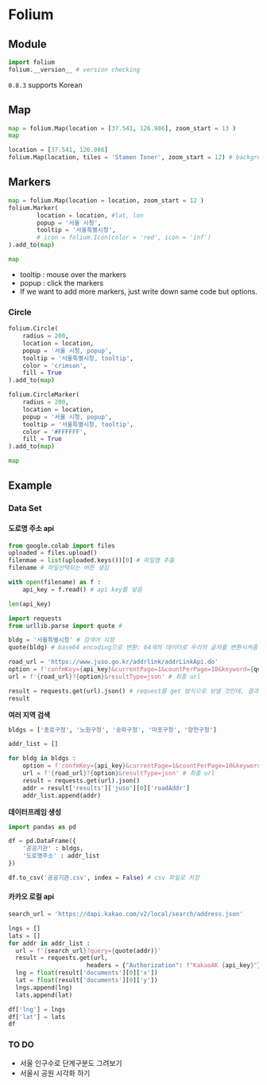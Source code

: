 # Folium 

## Module

```python
import folium
folium.__version__ # version checking 
```

`0.8.3` supports Korean



## Map

```python
map = folium.Map(location = [37.541, 126.986], zoom_start = 13 ) 
map
```

```python
location = [37.541, 126.986]
folium.Map(location, tiles = 'Stamen Toner', zoom_start = 12) # background map style
```



## Markers 

```python
map = folium.Map(location = location, zoom_start = 12 )
folium.Marker(
		location = location, #lat, lon 
		popup = '서울 시청',
		tooltip = '서울특별시청',
    	# icon = folium.Icon(color = 'red', icon = 'inf') 
).add_to(map)

map
```

- tooltip : mouse over the markers
- popup : click the markers
- If we want to add more markers, just write down same code but options. 



### Circle 

```python
folium.Circle(
	radius = 200, 
	location = location, 
	popup = '서울 시청, popup', 
	tooltip = '서울특별시청, tooltip',
	color = 'crimson',
	fill = True
).add_to(map)

folium.CircleMarker(
	radius = 200, 
	location = location, 
	popup = '서울 시청, popup', 
	tooltip = '서울특별시청, tooltip',
	color = '#FFFFFF',
	fill = True
).add_to(map)

map
```





## Example 

### Data Set 

#### 도로명 주소 api

```python
from google.colab import files 
uploaded = files.upload()
filenmae = list(uploaded.keys())[0] # 파일명 추출 
filename # 파일선택되는 버튼 생김 

with open(filename) as f : 
    api_key = f.read() # api key를 넣음 

len(api_key)

import requests 
from urllib.parse import quote # 

bldg = '서울특별시청' # 검색어 지정 
quote(bldg) # base64 encoding으로 변환: 64개의 데이터로 우리의 글자를 변환시켜줌 

road_url = 'https://www.juso.go.kr/addrlink/addrLinkApi.do'
option = f'confmKey={api_key}&currentPage=1&countPerPage=10&keyword={quote(bldg)}' # 파라미터 사이에는 &로 연결 
url = f'{road_url}?{option}&resultType=json' # 최종 url

result = requests.get(url).json() # request를 get 방식으로 보낼 것인데, 결과는 json이다. 
result

```



**여러 지역 검색** 

```python
bldgs = ['종로구청', '노원구청', '송파구청', '마포구청', '양천구청']

addr_list = []

for bldg in bldgs : 
    option = f'confmKey={api_key}&currentPage=1&countPerPage=10&keyword={quote(bldg)}'
    url = f'{road_url}?{option}&resultType=json' # 최종 url
    result = requests.get(url).json()
    addr = result['results']['juso'][0]['roadAddr']
    addr_list.append(addr)
```



**데이터프레임 생성** 

```python
import pandas as pd 

df = pd.DataFrame({
    '공공기관' : bldgs,
    '도로명주소' : addr_list
})

df.to_csv('공공기관.csv', index = False) # csv 파일로 저장 
```



#### 카카오 로컬 api 

```python
search_url = 'https://dapi.kakao.com/v2/local/search/address.json'

lngs = []
lats = []
for addr in addr_list : 
  url = f'{search_url}?query={quote(addr)}'
  result = requests.get(url,
                      headers = {"Authorization": f"KakaoAK {api_key}"}).json()
  lng = float(result['documents'][0]['x'])
  lat = float(result['documents'][0]['y'])                   
  lngs.append(lng)
  lats.append(lat)

df['lng'] = lngs 
df['lat'] = lats
df
```





### TO DO 

- 서울 인구수로 단계구분도 그려보기 
- 서울시 공원 시각화 하기 
